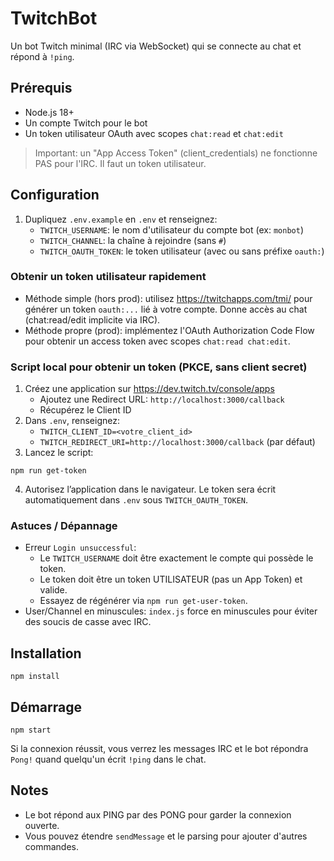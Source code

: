 # TwitchBot

Un bot Twitch minimal (IRC via WebSocket) qui se connecte au chat et répond à `!ping`.

## Prérequis
- Node.js 18+
- Un compte Twitch pour le bot
- Un token utilisateur OAuth avec scopes `chat:read` et `chat:edit`

> Important: un "App Access Token" (client_credentials) ne fonctionne PAS pour l'IRC. Il faut un token utilisateur.

## Configuration
1. Dupliquez `.env.example` en `.env` et renseignez:
   - `TWITCH_USERNAME`: le nom d'utilisateur du compte bot (ex: `monbot`)
   - `TWITCH_CHANNEL`: la chaîne à rejoindre (sans `#`)
   - `TWITCH_OAUTH_TOKEN`: le token utilisateur (avec ou sans préfixe `oauth:`)

### Obtenir un token utilisateur rapidement
- Méthode simple (hors prod): utilisez https://twitchapps.com/tmi/ pour générer un token `oauth:...` lié à votre compte. Donne accès au chat (chat:read/edit implicite via IRC).
- Méthode propre (prod): implémentez l'OAuth Authorization Code Flow pour obtenir un access token avec scopes `chat:read chat:edit`.

### Script local pour obtenir un token (PKCE, sans client secret)
1. Créez une application sur https://dev.twitch.tv/console/apps
   - Ajoutez une Redirect URL: `http://localhost:3000/callback`
   - Récupérez le Client ID
2. Dans `.env`, renseignez:
   - `TWITCH_CLIENT_ID=<votre_client_id>`
   - `TWITCH_REDIRECT_URI=http://localhost:3000/callback` (par défaut)
3. Lancez le script:
```pwsh
npm run get-token
```
4. Autorisez l’application dans le navigateur. Le token sera écrit automatiquement dans `.env` sous `TWITCH_OAUTH_TOKEN`.

### Astuces / Dépannage
- Erreur `Login unsuccessful`:
   - Le `TWITCH_USERNAME` doit être exactement le compte qui possède le token.
   - Le token doit être un token UTILISATEUR (pas un App Token) et valide.
   - Essayez de régénérer via `npm run get-user-token`.
- User/Channel en minuscules: `index.js` force en minuscules pour éviter des soucis de casse avec IRC.

## Installation
```pwsh
npm install
```

## Démarrage
```pwsh
npm start
```

Si la connexion réussit, vous verrez les messages IRC et le bot répondra `Pong!` quand quelqu'un écrit `!ping` dans le chat.

## Notes
- Le bot répond aux PING par des PONG pour garder la connexion ouverte.
- Vous pouvez étendre `sendMessage` et le parsing pour ajouter d'autres commandes.
